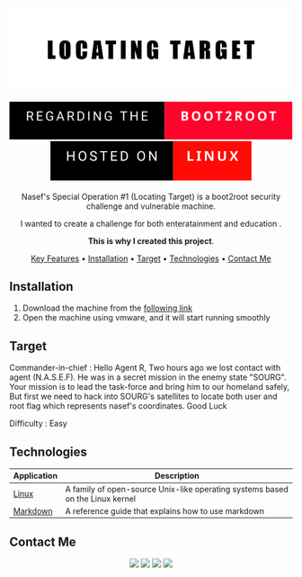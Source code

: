 
<div align="center">

<p align="center">
  <img src="supports/imgs/covers.png" />
</p>

<img src="supports/imgs/regarding-the-boot2root.svg"/>
<img src="supports/imgs/hosted-on-linux.svg"/>
<br />
<br />
Nasef's Special Operation #1 (Locating Target) is a boot2root security challenge and vulnerable machine.

I wanted to create a challenge for both enteratainment and education .

**This is why I created this project**.

[Key Features](#key-features) •
[Installation](#installation) •
[Target](#target) •
[Technologies](#technologies) •
[Contact Me](#contact-me) 



<!--![Main Image](githubcovers.png)-->


</div>

## Installation

1. Download the machine from the [following link](https://www.vulnhub.com/entry/nasef1-locating-target,640/)
2. Open the machine using vmware, and it will start running smoothly

## Target

Commander-in-chief : Hello Agent R, Two hours ago we lost contact with agent (N.A.S.E.F). He was in a secret mission in the enemy state "SOURG". Your mission is to lead the task-force and bring him to our homeland safely, But first we need to hack into SOURG's satellites to locate both user and root flag which represents nasef's coordinates. Good Luck

Difficulty : Easy

## Technologies

| Application                                         | Description                                  
| --------------------------------------------------- |---------------------------------------------   
| [Linux](https://www.linux.org/)    | A family of open-source Unix-like operating systems based on the Linux kernel         
| [Markdown](https://www.markdownguide.org/)    | A reference guide that explains how to use markdown                                 

## Contact Me
<p align="center">
<a href="https://www.linkedin.com/in/iamnasef/"><img src="https://img.shields.io/badge/LinkedIn-0077B5?style=for-the-badge&logo=linkedin&logoColor=white"/></a>
<a href="https://twitter.com/iamnasef"><img src="https://img.shields.io/badge/Twitter-1DA1F2?style=for-the-badge&logo=twitter&logoColor=white"/></a>
<a href="https://github.com/iamnasef"><img src="https://img.shields.io/badge/GitHub-100000?style=for-the-badge&logo=github&logoColor=white"/></a>
<a href="https://www.youtube.com/channel/UCx2qgl5gjP_oSK_mz674EtA"><img src="https://img.shields.io/badge/YouTube-FF0000?style=for-the-badge&logo=youtube&logoColor=white"/></a>
</p>